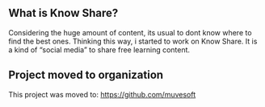 

## What is Know Share?
Considering the huge amount of content, its usual to dont know where to find the best ones. Thinking this way, i started to work on Know Share. It is a kind of “social media” to share free learning content.

## Project moved to organization
This project was moved to: https://github.com/muvesoft


